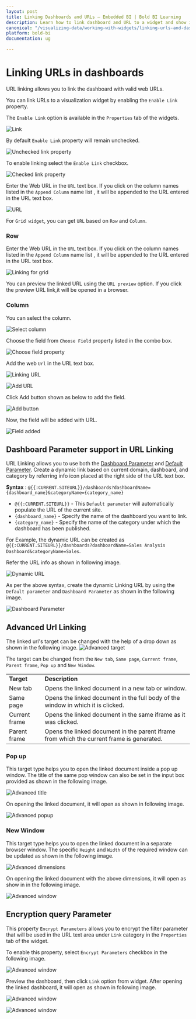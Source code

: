 ```yaml
---
layout: post
title: Linking Dashboards and URLs – Embedded BI | Bold BI Learning
description: Learn how to link dashboard and URL to a widget and show it as drill-down report in Bold BI Embedded dashboard.
canonical: "/visualizing-data/working-with-widgets/linking-urls-and-dashboards/"
platform: bold-bi
documentation: ug

---
```


# Linking URLs in dashboards

URL linking allows you to link the dashboard with valid web URLs. 

You can link URLs to a visualization widget by enabling the `Enable Link` property.

The `Enable Link` option is available in the `Properties` tab of the widgets.

![Link](/static/assets/visualizing-data/working-with-widgets/images/Link.PNG) 

By default `Enable Link` property will remain unchecked.

![Unchecked link property](/static/assets/visualizing-data/working-with-widgets/images/link1.PNG)

To enable linking select the `Enable Link` checkbox.

![Checked link property](/static/assets/visualizing-data/working-with-widgets/images/Link1a.PNG)

Enter the Web URL in the `URL` text box. If you click on the column names listed in the `Append Column` name list , it will be appended to the URL entered in the URL text box.

![URL](/static/assets/visualizing-data/working-with-widgets/images/Linking06.PNG)

For `Grid widget`, you can get `URL` based on `Row` and `Column`.

### Row

Enter the Web URL in the `URL` text box. If you click on the column names listed in the
`Append Column` name list , it will be appended to the URL entered in the URL text box.

![Linking for grid](/static/assets/visualizing-data/working-with-widgets/images/Linking07.PNG)

You can preview the linked URL using the `URL preview` option. If you click the preview URL link,it will be opened in a browser.

### Column

You can select the column.

![Select column](/static/assets/visualizing-data/working-with-widgets/images/Linking08.PNG)

 Choose the field from `Choose Field` property listed in the combo box.

![Choose field property](/static/assets/visualizing-data/working-with-widgets/images/Linking09.PNG)

Add the web `Url` in the URL text box. 

![Linking URL](/static/assets/visualizing-data/working-with-widgets/images/LinkingURL.PNG)

![Add URL](/static/assets/visualizing-data/working-with-widgets/images/LinkingURL1.PNG)

Click Add button shown as below to add the field.

![Add button](/static/assets/visualizing-data/working-with-widgets/images/Linkingadd.PNG)

Now, the field will be added with URL.

![Field added](/static/assets/visualizing-data/working-with-widgets/images/Linking10.PNG)

## Dashboard Parameter support in URL Linking
URL Linking allows you to use both the [Dashboard Parameter](/working-with-data-source/dashboard-parameter/configuring-dashboard-parameters/) and [Default Parameter](/working-with-data-source/dashboard-parameter/change-the-dashboard-parameter-value-in-url/#default-parameters). Create a dynamic link based on current domain, dashboard, and category by referring info icon placed at the right side of the URL text box.

**Syntax** : `@{{:CURRENT.SITEURL}}/dashboards?dashboardName={dashboard_name}&categoryName={category_name}`

  - `@{{:CURRENT.SITEURL}}` - This `Default parameter` will automatically populate the URL of the current site.
  - `{dashboard_name}` - Specify the name of the dashboard you want to link.
  - `{category_name}` - Specify the name of the category under which the dashboard has been published.

For Example, the dynamic URL can be created as `@{{:CURRENT.SITEURL}}/dashboards?dashboardName=Sales Analysis Dashboard&categoryName=Sales`.

Refer the URL info as shown in following image.

![Dynamic URL](/static/assets/visualizing-data/working-with-widgets/images/LinkingURLInfo.png)

As per the above syntax, create the dynamic Linking URL by using the `Default parameter` and `Dashboard Parameter` as shown in the following image.

![Dashboard Parameter](/static/assets/visualizing-data/working-with-widgets/images/LinkingParametersInURL.png)

## Advanced Url Linking

The linked url's target can be changed with the help of a drop down as shown in the following image.
![Advanced target](/static/assets/visualizing-data/working-with-widgets/images/LinkingAdvancedTarget.png)

The target can be changed from the `New tab`, `Same page`, `Current frame`, `Parent frame`, `Pop up` and  `New Window`.
<table>
<tr>
<td><b>Target</b></td>
<td><b>Description</b></td>
</tr>
<tr>
<td>New tab</td>
<td>Opens the linked document in a new tab or window.</td>
</tr>
<tr>
<td>Same page</td>
<td>Opens the linked document in the full body of the window in which it is clicked.</td>
</tr>
<tr>
<td>Current frame</td>
<td>Opens the linked document in the same iframe as it was clicked.</td>
</tr>
<tr>
<td>Parent frame</td>
<td>Opens the linked document in the parent iframe from which the current frame is generated.</td>
</tr>
</table>

### Pop up
This target type helps you to open the linked document inside a pop up window. The title of the same pop window can also be set in the input box provided as shown in the following image.

![Advanced title](/static/assets/visualizing-data/working-with-widgets/images/LinkingAdvancedTitle.png)

On opening the linked document, it will open as shown in following image.

![Advanced popup](/static/assets/visualizing-data/working-with-widgets/images/LinkingAdvancedPopup.png)

### New Window
This target type helps you to open the linked document in a separate browser window. The specific `Height` and `Width` of the required window can be updated as shown in the following image.

![Advanced dimensions](/static/assets/visualizing-data/working-with-widgets/images/LinkingAdvancedDimensions.png)

On opening the linked document with the above dimensions, it will open as show in in the following image.

![Advanced window](/static/assets/visualizing-data/working-with-widgets/images/LinkingAdvancedWindow.png)

## Encryption query Parameter

This property `Encrypt Parameters` allows you to encrypt the filter parameter that will be used in the URL text area under `Link` category in the `Properties` tab of the widget.

To enable this property, select `Encrypt Parameters` checkbox in the following image.

![Advanced window](/static/assets/visualizing-data/working-with-widgets/images/encryption-parameter.png#max-width=50%)

Preview the dashboard, then click `Link` option from widget. After opening the linked dashboard, it will open as shown in following image.

![Advanced window](/static/assets/visualizing-data/working-with-widgets/images/linking-encryption.png#max-width=100%)

![Advanced window](/static/assets/visualizing-data/working-with-widgets/images/encryption-result.png#max-width=100%)